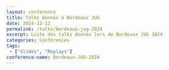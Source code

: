 ```yaml
---
layout: conference
title: Talks donnés à Bordeaux JUG
date: 2024-12-12
permalink: /talks/bordeaux-jug-2024
excerpt: Liste des talks donnés lors de Bordeaux JUG 2024
categories: Conférences
tags: 
 - ["Slides", "Replays"]
conference-name: Bordeaux-JUG-2024
---
```

